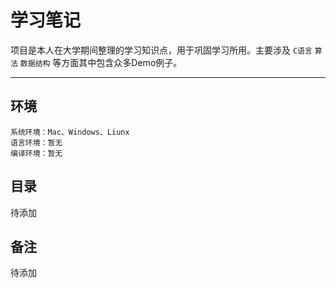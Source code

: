 # 学习笔记

项目是本人在大学期间整理的学习知识点，用于巩固学习所用。主要涉及  `C语言`  `算法`  `数据结构` 等方面其中包含众多Demo例子。

------- 

## 环境

```
系统环境：Mac、Windows、Liunx
语言环境：暂无
编译环境：暂无
```

## 目录

待添加

## 备注

待添加

